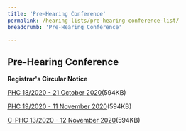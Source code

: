 ```yaml
---
title: 'Pre-Hearing Conference'
permalink: /hearing-lists/pre-hearing-conference-list/
breadcrumb: 'Pre-Hearing Conference'

---
```



Pre-Hearing Conference
---

**Registrar's Circular Notice**

[PHC 18/2020 - 21 October 2020](/files/Phc182020-21Oct2020.pdf)(594KB)

[PHC 19/2020 - 11 November 2020](/files/Phc192020-11Nov2020.pdf)(594KB)

[C-PHC 13/2020 - 12 November 2020](/files/C-Phc132020-12Nov2020.pdf)(594KB)


